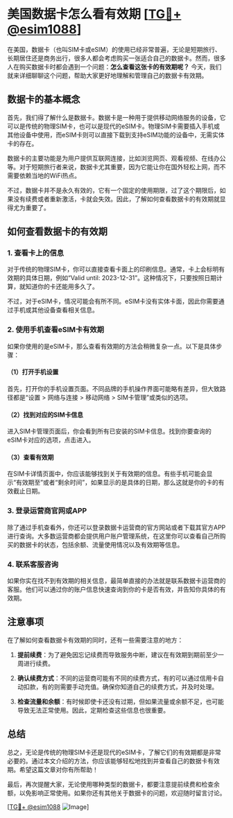 # 美国数据卡怎么看有效期 [[TG💪+ @esim1088](https://t.me/s/esim1088)]

在美国，数据卡（也叫SIM卡或eSIM）的使用已经非常普遍，无论是短期旅行、长期居住还是商务出行，很多人都会考虑购买一张适合自己的数据卡。然而，很多人在购买数据卡时都会遇到一个问题：**怎么查看这张卡的有效期呢？** 今天，我们就来详细聊聊这个问题，帮助大家更好地理解和管理自己的数据卡有效期。

## 数据卡的基本概念

首先，我们得了解什么是数据卡。数据卡是一种用于提供移动网络服务的设备，它可以是传统的物理SIM卡，也可以是现代的eSIM卡。物理SIM卡需要插入手机或其他设备中使用，而eSIM卡则可以直接下载到支持eSIM功能的设备中，无需实体卡的存在。

数据卡的主要功能是为用户提供互联网连接，比如浏览网页、观看视频、在线办公等。对于短期旅行者来说，数据卡尤其重要，因为它能让你在国外轻松上网，而不需要依赖当地的WiFi热点。

不过，数据卡并不是永久有效的，它有一个固定的使用期限，过了这个期限后，如果没有续费或者重新激活，卡就会失效。因此，了解如何查看数据卡的有效期就显得尤为重要了。

## 如何查看数据卡的有效期

### 1. 查看卡上的信息

对于传统的物理SIM卡，你可以直接查看卡面上的印刷信息。通常，卡上会标明有效期的具体日期，例如“Valid until: 2023-12-31”。这种情况下，只要按照日期计算，就知道你的卡还能用多久了。

不过，对于eSIM卡，情况可能会有所不同。eSIM卡没有实体卡面，因此你需要通过手机或其他设备查看相关信息。

### 2. 使用手机查看eSIM卡有效期

如果你使用的是eSIM卡，那么查看有效期的方法会稍微复杂一点。以下是具体步骤：

#### （1）打开手机设置

首先，打开你的手机设置页面。不同品牌的手机操作界面可能略有差异，但大致路径都是“设置 > 网络与连接 > 移动网络 > SIM卡管理”或类似的选项。

#### （2）找到对应的SIM卡信息

进入SIM卡管理页面后，你会看到所有已安装的SIM卡信息。找到你要查询的eSIM卡对应的选项，点击进入。

#### （3）查看有效期

在SIM卡详情页面中，你应该能够找到关于有效期的信息。有些手机可能会显示“有效期至”或者“剩余时间”，如果显示的是具体的日期，那么这就是你的卡的有效截止日期。

### 3. 登录运营商官网或APP

除了通过手机查看外，你还可以登录数据卡运营商的官方网站或者下载其官方APP进行查询。大多数运营商都会提供用户账户管理系统，在这里你可以查看自己所购买的数据卡的状态，包括余额、流量使用情况以及有效期等信息。

### 4. 联系客服咨询

如果你实在找不到有效期的相关信息，最简单直接的办法就是联系数据卡运营商的客服。他们可以通过你的账户信息快速查询到你的卡是否有效，并告知你具体的有效期。

## 注意事项

在了解如何查看数据卡有效期的同时，还有一些需要注意的地方：

1. **提前续费**：为了避免因忘记续费而导致服务中断，建议在有效期到期前至少一周进行续费。
   
2. **确认续费方式**：不同的运营商可能有不同的续费方式，有的可以通过信用卡自动扣款，有的则需要手动充值。确保你知道自己的续费方式，并及时处理。

3. **检查流量和余额**：有时候即使卡还没有过期，但如果流量或余额不足，也可能导致无法正常使用。因此，定期检查这些信息也很重要。

## 总结

总之，无论是传统的物理SIM卡还是现代的eSIM卡，了解它们的有效期都是非常必要的。通过本文介绍的方法，你应该能够轻松地找到并查看自己的数据卡有效期。希望这篇文章对你有所帮助！

最后，再次提醒大家，无论使用哪种类型的数据卡，都要注意提前续费和检查余额，以免影响正常使用。如果你还有其他关于数据卡的问题，欢迎随时留言讨论。

[[TG💪+ @esim1088](https://t.me/s/esim1088) ![Image](https://i.postimg.cc/4NQfJmqS/Snipaste-2025-05-13-00-14-12.png)]